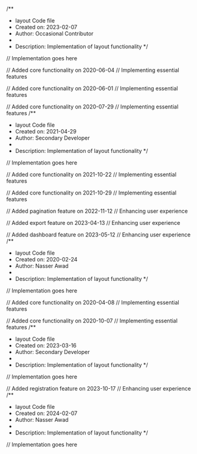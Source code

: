 /**
 * layout Code file
 * Created on: 2023-02-07
 * Author: Occasional Contributor
 *
 * Description: Implementation of layout functionality
 */
 
// Implementation goes here


// Added core functionality on 2020-06-04
// Implementing essential features

// Added core functionality on 2020-06-01
// Implementing essential features

// Added core functionality on 2020-07-29
// Implementing essential features
/**
 * layout Code file
 * Created on: 2021-04-29
 * Author: Secondary Developer
 *
 * Description: Implementation of layout functionality
 */
 
// Implementation goes here


// Added core functionality on 2021-10-22
// Implementing essential features

// Added core functionality on 2021-10-29
// Implementing essential features

// Added pagination feature on 2022-11-12
// Enhancing user experience

// Added export feature on 2023-04-13
// Enhancing user experience

// Added dashboard feature on 2023-05-12
// Enhancing user experience
/**
 * layout Code file
 * Created on: 2020-02-24
 * Author: Nasser Awad
 *
 * Description: Implementation of layout functionality
 */
 
// Implementation goes here


// Added core functionality on 2020-04-08
// Implementing essential features

// Added core functionality on 2020-10-07
// Implementing essential features
/**
 * layout Code file
 * Created on: 2023-03-16
 * Author: Secondary Developer
 *
 * Description: Implementation of layout functionality
 */
 
// Implementation goes here


// Added registration feature on 2023-10-17
// Enhancing user experience
/**
 * layout Code file
 * Created on: 2024-02-07
 * Author: Nasser Awad
 *
 * Description: Implementation of layout functionality
 */
 
// Implementation goes here

